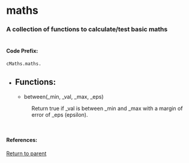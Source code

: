 # <a id="title"/> maths
### <a id="description"/> A collection of functions to calculate/test basic maths
#

#### <a id="codeprefix"/> Code Prefix:
    cMaths.maths.

* <a id="functions"/> <h2> Functions: </h2>

	* <a id="between"/> between(_min, _val, _max, _eps)  <p style="padding-left: 20px;"> Return true if _val is between _min and _max with a margin of error of _eps (epsilon). </p>	<br>
  
#### References: 
  
[Return to parent](/Code/Other%20Custom%20Code/cMaths/README.md)